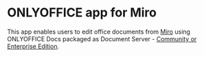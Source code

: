 ﻿# ONLYOFFICE app for Miro
This app enables users to edit office documents from [Miro](https://miro.com/) using ONLYOFFICE Docs packaged as Document Server - [Community or Enterprise Edition](#onlyoffice-docs-editions).
